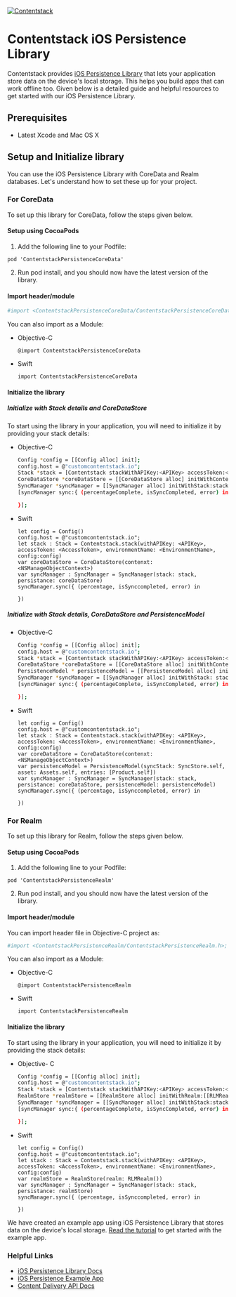 [![Contentstack](https://www.contentstack.com/docs/static/images/contentstack.png)](https://www.contentstack.com/)

# Contentstack iOS Persistence Library

Contentstack provides [iOS Persistence Library](https://www.contentstack.com/docs/guide/synchronization/using-realm-persistence-library-with-ios-sync-sdk) that lets your application store data on the device's local storage. This helps you build apps that can work offline too. Given below is a detailed guide and helpful resources to get started with our iOS Persistence Library.

## Prerequisites

- Latest Xcode and Mac OS X

## Setup and Initialize library

You can use the iOS Persistence Library with CoreData and Realm databases.  Let's understand how to set these up for your project.

### For CoreData
To set up this library for CoreData, follow the steps given below.

#### Setup using CocoaPods
1. Add the following line to your Podfile:
```
pod 'ContentstackPersistenceCoreData'
```
2. Run pod install, and you should now have the latest version of the library.

#### Import header/module

```sh
#import <ContentstackPersistenceCoreData/ContentstackPersistenceCoreData.h>;
```
You can also import as a Module:

- Objective-C
    ```
    @import ContentstackPersistenceCoreData
    ```
- Swift
    ```
    import ContentstackPersistenceCoreData
    ```

#### Initialize the library
##### Initialize with Stack details and CoreDataStore
To start using the library in your application, you will need to initialize it by providing your stack details:
- Objective-C
    ```sh
    Config *config = [[Config alloc] init];
    config.host = @"customcontentstack.io";
    Stack *stack = [Contentstack stackWithAPIKey:<APIKey> accessToken:<AccessToken> environmentName:<EnvironmentName> config:config];
    CoreDataStore *coreDataStore = [[CoreDataStore alloc] initWithContenxt: <NSManageObjectContext>];
    SyncManager *syncManager = [[SyncManager alloc] initWithStack:stack persistance:coreDataStore]
    [syncManager sync:{ (percentageComplete, isSyncCompleted, error) in

    }];

- Swift
  ```
  let config = Config()
  config.host = @"customcontentstack.io";
  let stack : Stack = Contentstack.stack(withAPIKey: <APIKey>, accessToken: <AccessToken>, environmentName: <EnvironmentName>, config:config)
  var coreDataStore = CoreDataStore(contenxt: <NSManageObjectContext>)
  var syncManager : SyncManager = SyncManager(stack: stack, persistance: coreDataStore)
  syncManager.sync({ (percentage, isSynccompleted, error) in

  })
  ```
##### Initialize with Stack details, CoreDataStore and PersistenceModel

- Objective-C
    ```sh
    Config *config = [[Config alloc] init];
    config.host = @"customcontentstack.io";
    Stack *stack = [Contentstack stackWithAPIKey:<APIKey> accessToken:<AccessToken> environmentName:<EnvironmentName> config:config];
    CoreDataStore *coreDataStore = [[CoreDataStore alloc] initWithContenxt: <NSManageObjectContext>];
    PersistenceModel * persistenceModel = [[PersistenceModel alloc] initWithSyncStack: SyncStore asset: AssetStore entries: [Session, Product]]
    SyncManager *syncManager = [[SyncManager alloc] initWithStack: stack persistance: coreDataStore persistenceModel: persistenceModel]
    [syncManager sync:{ (percentageComplete, isSyncCompleted, error) in

    }];

- Swift
  ```
  let config = Config()
  config.host = @"customcontentstack.io";
  let stack : Stack = Contentstack.stack(withAPIKey: <APIKey>, accessToken: <AccessToken>, environmentName: <EnvironmentName>, config:config)
  var coreDataStore = CoreDataStore(contenxt: <NSManageObjectContext>)
  var persistenceModel = PersistenceModel(syncStack: SyncStore.self, asset: Assets.self, entries: [Product.self])
  var syncManager : SyncManager = SyncManager(stack: stack, persistance: coreDataStore, persistenceModel: persistenceModel)
  syncManager.sync({ (percentage, isSynccompleted, error) in

  })
  ```

### For Realm
To set up this library for Realm, follow the steps given below.

#### Setup using CocoaPods

1. Add the following line to your Podfile:
```
pod 'ContentstackPersistenceRealm'
```
2. Run pod install, and you should now have the latest version of the library.

#### Import header/module
You can import header file in Objective-C project as:
```sh
#import <ContentstackPersistenceRealm/ContentstackPersistenceRealm.h>;
```
You can also import as a Module:
- Objective-C
  ```
  @import ContentstackPersistenceRealm
  ```
- Swift
  ```
  import ContentstackPersistenceRealm
  ```

#### Initialize the library

To start using the library in your application, you will need to initialize it by providing the stack details:
- Objective- C
  ```sh
  Config *config = [[Config alloc] init];
  config.host = @"customcontentstack.io";
  Stack *stack = [Contentstack stackWithAPIKey:<APIKey> accessToken:<AccessToken> environmentName:<EnvironmentName> config:config];
  RealmStore *realmStore = [[RealmStore alloc] initWithRealm:[[RLMRealm alloc] init]];
  SyncManager *syncManager = [[SyncManager alloc] initWithStack:stack persistance:realmStore]
  [syncManager sync:{ (percentageComplete, isSyncCompleted, error) in

  }];
  ```
- Swift
  ```
  let config = Config()
  config.host = @"customcontentstack.io";
  let stack : Stack = Contentstack.stack(withAPIKey: <APIKey>, accessToken: <AccessToken>, environmentName: <EnvironmentName>, config:config)
  var realmStore = RealmStore(realm: RLMRealm())
  var syncManager : SyncManager = SyncManager(stack: stack, persistance: realmStore)
  syncManager.sync({ (percentage, isSynccompleted, error) in

  })
  ```
We have created an example app using iOS Persistence Library that stores data on the device's local storage. [Read the tutorial](https://github.com/contentstack/contentstack-ios-persistence-example) to get started with the example app.

### Helpful Links

- [iOS Persistence Library Docs](https://www.contentstack.com/docs/guide/synchronization/using-realm-persistence-library-with-ios-sync-sdk)
- [iOS Persistence Example App](https://github.com/contentstack/contentstack-ios-persistence-example)
- [Content Delivery API Docs](https://contentstack.com/docs/apis/content-delivery-api/)

